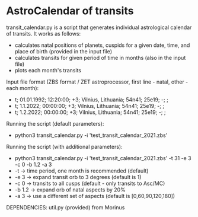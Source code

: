 # AstroCalendar of transits

transit_calendar.py is a script that generates individual astrological calendar of transits.
It works as follows:
- calculates natal positions of planets, cuspids for a given date, time, and place of birth (provided in the input file)
- calculates transits for given period of time in months (also in the input file)
- plots each month's transits

Input file format (ZBS format / ZET astroprocessor, first line - natal, other - each month):
- t; 01.01.1992; 12:20:00; +3; Vilnius, Lithuania; 54n41; 25e19; -; ;
- t; 1.1.2022; 00:00:00; +3; Vilnius, Lithuania; 54n41; 25e19; -; ;
- t; 1.2.2022; 00:00:00; +3; Vilnius, Lithuania; 54n41; 25e19; -; ;


Running the script (default parameters):
- python3 transit_calendar.py -i 'test_transit_calendar_2021.zbs'

Running the script (with additional parameters):
- python3 transit_calendar.py -i 'test_transit_calendar_2021.zbs' -t 31 -e 3 -c 0 -b 1.2 -a 3
- -t -> time period, one month is recommended (default)
- -e 3 -> expand transit orb to 3 degrees (default is 1)
- -c 0 -> transits to all cusps (default - only transits to Asc/MC)
- -b 1.2 -> expand orb of natal aspects by 20%
- -a 3 -> use a different set of aspects (default is [0,60,90,120,180])

DEPENDENCIES:
util.py (provided) from Morinus
